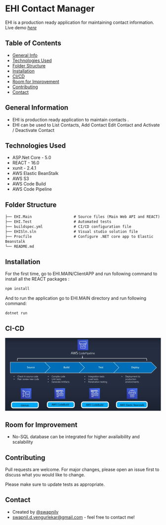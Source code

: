# EHI Contact Manager

EHI is a production ready application for maintaining contact information.
Live demo [_here_](http://ehi-dev.us-east-1.elasticbeanstalk.com)

## Table of Contents
* [General Info](#general-information)
* [Technologies Used](#technologies-used)
* [Folder Structure](#folder-Structure)
* [Installation](#installation)
* [CI/CD](#ci-cd)
* [Room for Improvement](#room-for-improvement)
* [Contributing](#contributing)
* [Contact](#contact)

## General Information
- EHI is production ready application to maintain contacts .
- EHI can be used to List Contacts, Add Contact Edit Contact and Activate / Deactivate Contact

## Technologies Used
- ASP.Net Core - 5.0
- REACT - 16.0
- xunit - 2.4.1
- AWS Elastic BeanStalk
- AWS S3
- AWS Code Build 
- AWS Code Pipeline

## Folder Structure
    ├── EHI.Main                   # Source files (Main Web API and REACT)
    ├── EHI.Test                   # Automated tests
    ├── buildspec.yml              # CI/CD configuration file
    ├── EHISln.sln                 # Visual studio solution file
    ├── Procfile                   # Configure .NET core app to Elastic Beanstalk
    └── README.md

## Installation
For the first time, go to EHI.MAIN/ClientAPP and run following command to install all the REACT packages : 

```bash
npm install
```
And to run the application go to EHI.MAIN directory and run following command:

```bash
dotnet run
```
## CI-CD
![Example screenshot](./img/CodePipeline.png)

## Room for Improvement
- No-SQL database can be integrated for higher availaibility and scalability

## Contributing
Pull requests are welcome. For major changes, please open an issue first to discuss what you would like to change.

Please make sure to update tests as appropriate.

## Contact
- Created by [@swapnilv](https://github.com/swapnildv)
- swapnil.d.vengurlekar@gmail.com - feel free to contact me!
